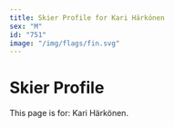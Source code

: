 ```yaml
---
title: Skier Profile for Kari Härkönen
sex: "M"
id: "751"
image: "/img/flags/fin.svg" 
---
```


# Skier Profile

This page is for: Kari Härkönen.
    